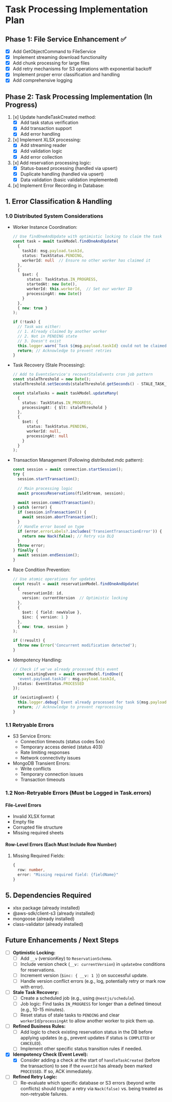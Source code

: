 # Task Processing Implementation Plan

## Phase 1: File Service Enhancement ✅
- [x] Add GetObjectCommand to FileService
- [x] Implement streaming download functionality
- [x] Add chunk processing for large files
- [x] Add retry mechanisms for S3 operations with exponential backoff
- [x] Implement proper error classification and handling
- [x] Add comprehensive logging

## Phase 2: Task Processing Implementation (In Progress)
1. [x] Update handleTaskCreated method:
   - [x] Add task status verification
   - [x] Add transaction support
   - [x] Add error handling
2. [x] Implement XLSX processing:
   - [x] Add streaming reader
   - [x] Add validation logic
   - [x] Add error collection
3. [x] Add reservation processing logic:
   - [x] Status-based processing (handled via upsert)
   - [x] Duplicate handling (handled via upsert)
   - [x] Data validation (basic validation implemented)
4. [x] Implement Error Recording in Database:

## 1. Error Classification & Handling

### 1.0 Distributed System Considerations
- Worker Instance Coordination:
  ```typescript
  // Use findOneAndUpdate with optimistic locking to claim the task
  const task = await taskModel.findOneAndUpdate(
    { 
      taskId: msg.payload.taskId,
      status: TaskStatus.PENDING,
      workerId: null  // Ensure no other worker has claimed it
    },
    { 
      $set: {
        status: TaskStatus.IN_PROGRESS,
        startedAt: new Date(),
        workerId: this.workerId,  // Set our worker ID
        processingAt: new Date()
      }
    },
    { new: true }
  );
  
  if (!task) {
    // Task was either:
    // 1. Already claimed by another worker
    // 2. Not in PENDING state
    // 3. Doesn't exist
    this.logger.warn(`Task ${msg.payload.taskId} could not be claimed - already being processed or doesn't exist`);
    return; // Acknowledge to prevent retries
  }
  ```

- Task Recovery (Stale Processing):
  ```typescript
  // Add to EventsService's recoverStaleEvents cron job pattern
  const staleThreshold = new Date();
  staleThreshold.setSeconds(staleThreshold.getSeconds() - STALE_TASK_THRESHOLD_SECONDS);
  
  const staleTasks = await taskModel.updateMany(
    {
      status: TaskStatus.IN_PROGRESS,
      processingAt: { $lt: staleThreshold }
    },
    {
      $set: { 
        status: TaskStatus.PENDING,
        workerId: null,
        processingAt: null
      }
    }
  );
  ```

- Transaction Management (Following distributed.mdc pattern):
  ```typescript
  const session = await connection.startSession();
  try {
    session.startTransaction();
    
    // Main processing logic
    await processReservations(fileStream, session);
    
    await session.commitTransaction();
  } catch (error) {
    if (session.inTransaction()) {
      await session.abortTransaction();
    }
    // Handle error based on type
    if (error.errorLabels?.includes('TransientTransactionError')) {
      return new Nack(false); // Retry via DLQ
    }
    throw error;
  } finally {
    await session.endSession();
  }
  ```

- Race Condition Prevention:
  ```typescript
  // Use atomic operations for updates
  const result = await reservationModel.findOneAndUpdate(
    { 
      reservationId: id,
      version: currentVersion  // Optimistic locking
    },
    {
      $set: { field: newValue },
      $inc: { version: 1 }
    },
    { new: true, session }
  );
  
  if (!result) {
    throw new Error('Concurrent modification detected');
  }
  ```

- Idempotency Handling:
  ```typescript
  // Check if we've already processed this event
  const existingEvent = await eventModel.findOne({
    'event.payload.taskId': msg.payload.taskId,
    status: EventStatus.PROCESSED
  });
  
  if (existingEvent) {
    this.logger.debug(`Event already processed for task ${msg.payload.taskId}`);
    return; // Acknowledge to prevent reprocessing
  }
  ```

### 1.1 Retryable Errors
- S3 Service Errors:
  - Connection timeouts (status codes 5xx)
  - Temporary access denied (status 403)
  - Rate limiting responses
  - Network connectivity issues
- MongoDB Transient Errors:
  - Write conflicts
  - Temporary connection issues
  - Transaction timeouts

### 1.2 Non-Retryable Errors (Must be Logged in Task.errors)
#### File-Level Errors
- Invalid XLSX format
- Empty file
- Corrupted file structure
- Missing required sheets

#### Row-Level Errors (Each Must Include Row Number)
1. Missing Required Fields:
   ```typescript
   {
     row: number,
     error: "Missing required field: {fieldName}"
   }
   ```

## 5. Dependencies Required
- xlsx package (already installed)
- @aws-sdk/client-s3 (already installed)
- mongoose (already installed)
- class-validator (already installed)

## Future Enhancements / Next Steps

- [ ] **Optimistic Locking:**
  - [ ] Add `__v` (versionKey) to `ReservationSchema`.
  - [ ] Include version check (`__v: currentVersion`) in `updateOne` conditions for reservations.
  - [ ] Increment version (`$inc: { __v: 1 }`) on successful update.
  - [ ] Handle version conflict errors (e.g., log, potentially retry or mark row with error).

- [ ] **Stale Task Recovery:**
  - [ ] Create a scheduled job (e.g., using `@nestjs/schedule`).
  - [ ] Job logic: Find tasks `IN_PROGRESS` for longer than a defined timeout (e.g., 10-15 minutes).
  - [ ] Reset status of stale tasks to `PENDING` and clear `workerId`/`processingAt` to allow another worker to pick them up.

- [ ] **Refined Business Rules:**
  - [ ] Add logic to check existing reservation status in the DB before applying updates (e.g., prevent updates if status is `COMPLETED` or `CANCELED`).
  - [ ] Implement other specific status transition rules if needed.

- [x] **Idempotency Check (Event Level):**
  - [x] Consider adding a check at the start of `handleTaskCreated` (before the transaction) to see if the `eventId` has already been marked `PROCESSED`. If so, ACK immediately.

- [ ] **Refined Retry Logic:**
  - [ ] Re-evaluate which specific database or S3 errors (beyond write conflicts) should trigger a retry via `Nack(false)` vs. being treated as non-retryable failures.